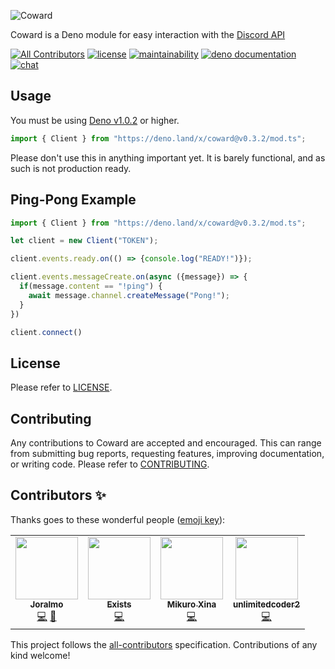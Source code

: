 ![Coward](img/logo.png)

Coward is a Deno module for easy interaction with the [Discord API](https://discordapp.com/developers/docs/intro "Discord API")

[![All Contributors](https://img.shields.io/badge/all_contributors-1-orange.svg?style=flat)](#contributors-)
[![license](https://img.shields.io/github/license/fox-cat/coward)](LICENSE)
[![maintainability](https://img.shields.io/codeclimate/maintainability-percentage/fox-cat/coward)](https://codeclimate.com/github/fox-cat/coward/maintainability)
[![deno documentation](https://img.shields.io/badge/deno-documentation-blue?style=flat)](https://doc.deno.land/https/deno.land/x/coward/mod.ts)
[![chat](https://img.shields.io/discord/699014519745413181?style=flat)](https://discord.gg/9u9Hkn7)

## Usage

You must be using [Deno v1.0.2](https://github.com/denoland/deno/releases/tag/v1.0.2) or higher.
```typescript
import { Client } from "https://deno.land/x/coward@v0.3.2/mod.ts";
```
Please don't use this in anything important yet. It is barely functional, and as such is not production ready.

## Ping-Pong Example

```typescript
import { Client } from "https://deno.land/x/coward@v0.3.2/mod.ts";

let client = new Client("TOKEN");

client.events.ready.on(() => {console.log("READY!")});

client.events.messageCreate.on(async ({message}) => {
  if(message.content == "!ping") {
    await message.channel.createMessage("Pong!");
  }
})

client.connect()
```

## License

Please refer to [LICENSE](LICENSE).

## Contributing

Any contributions to Coward are accepted and encouraged.
This can range from submitting bug reports, requesting features, improving documentation, or writing code.
Please refer to [CONTRIBUTING](CONTRIBUTING.md).

## Contributors ✨

Thanks goes to these wonderful people ([emoji key](https://allcontributors.org/docs/en/emoji-key)):

<!-- ALL-CONTRIBUTORS-LIST:START - Do not remove or modify this section -->
<!-- prettier-ignore-start -->
<!-- markdownlint-disable -->
<table>
  <tr>
    <td align="center"><a href="https://github.com/Joralmo"><img src="https://avatars0.githubusercontent.com/u/19753876?v=4" width="100px;" alt=""/><br /><sub><b>Joralmo</b></sub></a><br /><a href="https://github.com/fox-cat/coward/commits?author=Joralmo" title="Code">💻</a> <a href="https://github.com/fox-cat/coward/issues?q=author%3AJoralmo" title="Bug reports">🐛</a></td>
    <td align="center"><a href="https://github.com/userterminal"><img src="https://avatars3.githubusercontent.com/u/55012346?v=4" width="100px;" alt=""/><br /><sub><b>Exists</b></sub></a><br /><a href="https://github.com/fox-cat/coward/commits?author=userterminal" title="Code">💻</a></td>
    <td align="center"><a href="http://mikuroxina.github.io/portfolio"><img src="https://avatars2.githubusercontent.com/u/10331164?v=4" width="100px;" alt=""/><br /><sub><b>Mikuro Xina</b></sub></a><br /><a href="https://github.com/fox-cat/coward/commits?author=MikuroXina" title="Code">💻</a></td>
    <td align="center"><a href="https://ahowe.dev/"><img src="https://avatars2.githubusercontent.com/u/16884313?v=4" width="100px;" alt=""/><br /><sub><b>unlimitedcoder2</b></sub></a><br /><a href="https://github.com/fox-cat/coward/commits?author=unlimitedcoder2" title="Code">💻</a></td>
  </tr>
</table>

<!-- markdownlint-enable -->
<!-- prettier-ignore-end -->
<!-- ALL-CONTRIBUTORS-LIST:END -->

This project follows the [all-contributors](https://github.com/all-contributors/all-contributors) specification. Contributions of any kind welcome!
